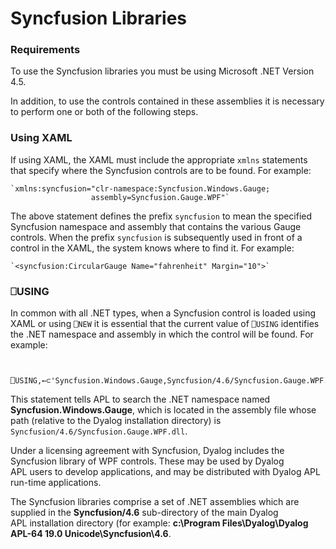 # Syncfusion Libraries

### Requirements

To use the Syncfusion libraries you must be using Microsoft .NET Version 4.5.

In addition, to use the controls contained in these assemblies it is necessary to perform one or both of the following steps.

### Using XAML

If using XAML, the XAML must include the appropriate `xmlns` statements that specify where the Syncfusion controls are to be found. For example:
```apl
`xmlns:syncfusion="clr-namespace:Syncfusion.Windows.Gauge;
                  assembly=Syncfusion.Gauge.WPF"`
```

The above statement defines the prefix `syncfusion` to mean the specified Syncfusion namespace and assembly that contains the various Gauge controls. When the prefix `syncfusion` is subsequently used in front of a control in the XAML, the system knows where to find it. For example:
```apl
`<syncfusion:CircularGauge Name="fahrenheit" Margin="10">`
```

### ⎕USING

In common with all .NET types, when a Syncfusion control is loaded using XAML or using `⎕NEW` it is essential that the current value of `⎕USING` identifies the .NET namespace and assembly in which the control will be found. For example:
```apl

       ⎕USING,←⊂'Syncfusion.Windows.Gauge,Syncfusion/4.6/Syncfusion.Gauge.WPF.dll'
```

This statement tells APL to search the .NET namespace named **Syncfusion.Windows.Gauge**, which is located in the assembly file whose path (relative to the Dyalog installation directory) is  `Syncfusion/4.6/Syncfusion.Gauge.WPF.dll`.

Under a licensing agreement with Syncfusion, Dyalog includes the Syncfusion library of WPF controls. These may be used by Dyalog APL users to develop applications, and may be distributed with Dyalog APL run-time applications.

The Syncfusion libraries comprise a set of .NET assemblies which are supplied in the **Syncfusion/4.6** sub-directory of the main Dyalog APL installation directory (for example: **c:\Program Files\Dyalog\Dyalog APL-64 19.0 Unicode\Syncfusion\4.6**.
